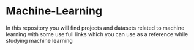 # Machine-Learning

In this repository you will find projects and datasets related to machine learning with some use full links which you can use as a reference while studying machine learning
